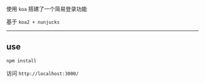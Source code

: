 使用 `koa` 搭建了一个简易登录功能

基于 `koa2 + nunjucks`

----

## use

```js
npm install
```

访问 `http://localhost:3000/`

